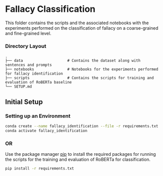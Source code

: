 
# Fallacy Classification

This folder contains the scripts and the associated notebooks with the experiments performed on the classification of fallacy on a coarse-grained and fine-grained level. 

### Directory Layout 
    .
    ├── data                    # Contains the dataset along with sentences and prompts 
    ├── notebooks               # Notebooks for the experiments performed for fallacy identification
    ├── scripts                 # Contains the scripts for training and evaluation of RoBERTa baseline
    └── SETUP.md


## Initial Setup 

### Setting up an Environment 


```bash
conda create --name fallacy_identification --file -r requirements.txt 
conda activate fallacy_identification 
``` 

### OR 

Use the package manager [pip](https://pip.pypa.io/en/stable/) to install the required packages for running the scripts for the training and evaluation of RoBERTa for classification.

```bash
pip install -r requirements.txt 
``` 









